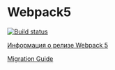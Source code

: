 # Webpack5

[![Build status](https://ci.appveyor.com/api/projects/status/9m6qcdsi89p6lwn3?svg=true)](https://ci.appveyor.com/project/kiiyas/ahj-001-deploy)

[Информация о релизе Webpack 5](https://webpack.js.org/blog/2020-10-10-webpack-5-release/)

[Migration Guide](https://webpack.js.org/migrate/5/)
